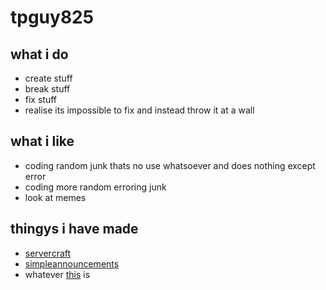 # tpguy825
## what i do
- create stuff
- break stuff
- fix stuff
- realise its impossible to fix and instead throw it at a wall
## what i like
- coding random junk thats no use whatsoever and does nothing except error
- coding more random erroring junk
- look at memes
## thingys i have made
- [servercraft](https://servercraftpe.cf)
- [simpleannouncements](https://poggit.pmmp.io/p/simpleannouncements)
- whatever [this](https://github.com/tobypayneyt/ModHelp) is

